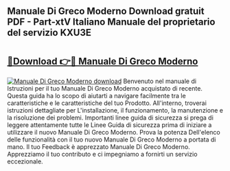 ## Manuale Di Greco Moderno Download gratuit PDF - Part-xtV Italiano Manuale del proprietario del servizio KXU3E

# <h2><a href="http://dfbrcun.blite.top/?on=Manuale+Di+Greco+Moderno">🔗Download 👉🔴 Manuale Di Greco Moderno</a></h2>

[![Manuale Di Greco Moderno download](https://i.imgur.com/lujVjoI.png)](http://dfbrcun.blite.top/?on=Manuale+Di+Greco+Moderno)
Benvenuto nel manuale di Istruzioni per il tuo Manuale Di Greco Moderno acquistato di recente. Questa guida ha lo scopo di aiutarti a navigare facilmente tra le caratteristiche e le caratteristiche del tuo Prodotto. All'interno, troverai istruzioni dettagliate per L'installazione, il funzionamento, la manutenzione e la risoluzione dei problemi. Importanti linee guida di sicurezza si prega di leggere attentamente tutte le Linee Guida di sicurezza prima di iniziare a utilizzare il nuovo Manuale Di Greco Moderno. Prova la potenza Dell'elenco delle funzionalità con il tuo nuovo Manuale Di Greco Moderno a portata di mano. Il tuo Feedback è apprezzato Manuale Di Greco Moderno. Apprezziamo il tuo contributo e ci impegniamo a fornirti un servizio eccezionale.
